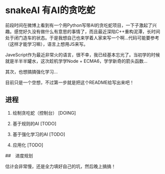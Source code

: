 # snakeAI 有AI的贪吃蛇

前段时间在微博上看到有一个用Python写带AI的贪吃蛇项目，一下子激起了兴趣。感觉好久没有做什么有意思的事情了，而且最近深陷C++重构泥潭，长时间处于闭门造车的状态。于是我想自己也来学着人家来写一个啊...代码可能要参考（这样才能学习嘛），语言上想用JS来写。

JaveScript作为最近非常火的语言，很不幸，我已经基本忘光了。当初学的时候就是半半半罐水，这次趁机学学Node + ECMA6，学学新奇的箭头函数...

其次，也想搞搞强化学习...

目前只是一个空想，不过第一步就是把这个README给写出来吧！

## 进程

1. 绘制贪吃蛇（控制台） [DOING]

2. 基于规则的AI [TODO]

3. 基于强化学习的AI [TODO]

4. 应用化 [TODO]

##　进度规划

估计会非常慢，还是全力填好自己的坑，然后晚上搞搞！
